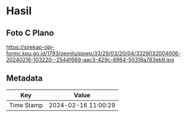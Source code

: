 # Hasil

## Foto C Plano

https://sirekap-obj-formc.kpu.go.id/1793/pemilu/ppwp/33/29/03/20/04/3329032004006-20240216-103220--2544f669-aac3-429c-8984-50318a783eb9.jpg


## Metadata

| Key        | Value               |
| ---------- | ------------------- |
| Time Stamp | 2024-02-16 11:00:29 |



